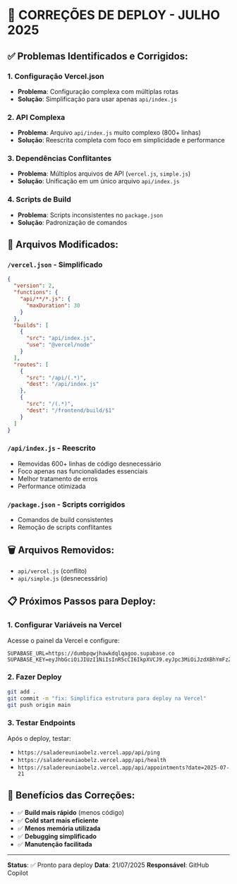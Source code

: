 # 🚀 CORREÇÕES DE DEPLOY - JULHO 2025

## ✅ Problemas Identificados e Corrigidos:

### 1. **Configuração Vercel.json**
- **Problema**: Configuração complexa com múltiplas rotas
- **Solução**: Simplificação para usar apenas `api/index.js`

### 2. **API Complexa**
- **Problema**: Arquivo `api/index.js` muito complexo (800+ linhas)
- **Solução**: Reescrita completa com foco em simplicidade e performance

### 3. **Dependências Conflitantes**
- **Problema**: Múltiplos arquivos de API (`vercel.js`, `simple.js`)
- **Solução**: Unificação em um único arquivo `api/index.js`

### 4. **Scripts de Build**
- **Problema**: Scripts inconsistentes no `package.json`
- **Solução**: Padronização de comandos

## 🔧 Arquivos Modificados:

### `/vercel.json` - Simplificado
```json
{
  "version": 2,
  "functions": {
    "api/**/*.js": {
      "maxDuration": 30
    }
  },
  "builds": [
    {
      "src": "api/index.js",
      "use": "@vercel/node"
    }
  ],
  "routes": [
    {
      "src": "/api/(.*)",
      "dest": "/api/index.js"
    },
    {
      "src": "/(.*)",
      "dest": "/frontend/build/$1"
    }
  ]
}
```

### `/api/index.js` - Reescrito
- Removidas 600+ linhas de código desnecessário
- Foco apenas nas funcionalidades essenciais
- Melhor tratamento de erros
- Performance otimizada

### `/package.json` - Scripts corrigidos
- Comandos de build consistentes
- Remoção de scripts conflitantes

## 🗑️ Arquivos Removidos:
- `api/vercel.js` (conflito)
- `api/simple.js` (desnecessário)

## 📋 Próximos Passos para Deploy:

### 1. **Configurar Variáveis na Vercel**
Acesse o painel da Vercel e configure:
```
SUPABASE_URL=https://dumbpqwjhawkdqlqagoo.supabase.co
SUPABASE_KEY=eyJhbGciOiJIUzI1NiIsInR5cCI6IkpXVCJ9.eyJpc3MiOiJzdXBhYmFzZSIsInJlZiI6ImR1bWJwcXdqaGF3a2RxbHFhZ29vIiwicm9sZSI6ImFub24iLCJpYXQiOjE3NTI1MzYyMDgsImV4cCI6MjA2ODExMjIwOH0.MYDo15jh8jx9Vn9iWD7xCgSc4wGLPcbA_KuVEmPVW1o
```

### 2. **Fazer Deploy**
```bash
git add .
git commit -m "fix: Simplifica estrutura para deploy na Vercel"
git push origin main
```

### 3. **Testar Endpoints**
Após o deploy, testar:
- `https://saladereuniaobelz.vercel.app/api/ping`
- `https://saladereuniaobelz.vercel.app/api/health`
- `https://saladereuniaobelz.vercel.app/api/appointments?date=2025-07-21`

## 🎯 Benefícios das Correções:

- ✅ **Build mais rápido** (menos código)
- ✅ **Cold start mais eficiente**
- ✅ **Menos memória utilizada**
- ✅ **Debugging simplificado**
- ✅ **Manutenção facilitada**

---

**Status**: ✅ Pronto para deploy
**Data**: 21/07/2025
**Responsável**: GitHub Copilot
